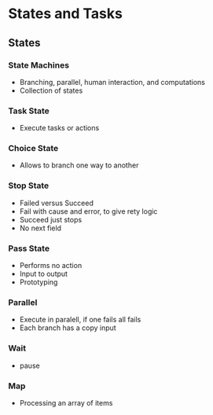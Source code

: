 # States and Tasks

## States 
### State Machines
* Branching, parallel, human interaction, and computations
* Collection of states

### Task State
* Execute tasks or actions

### Choice State
* Allows to branch one way to another

### Stop State
* Failed versus Succeed
* Fail with cause and error, to give rety logic
* Succeed just stops
* No next field

### Pass State
* Performs no action
* Input to output
* Prototyping

### Parallel
* Execute in paralell, if one fails all fails
* Each branch has a copy input

### Wait 
* pause

### Map
* Processing an array of items



